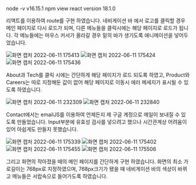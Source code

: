 node -v
v16.15.1
npm view react version
18.1.0

리액트를 이용하여 route를 구현 하였습니다.
네비게이션 바 에서 로고를 클릭할 경우 메인 페이지로 다시 로드가 되며, 다른 메뉴들을 클릭시에는 해당 페이지로 로드가 됩니다.
각 메뉴들에는 마우스 커서가 올라갈 경우 밑의 바가 생기도록 애니메이션을 넣어두었습니다.

![화면 캡처 2022-06-11 175413](https://user-images.githubusercontent.com/69069300/173181069-e894a6ce-f438-40fc-ac8a-300f4145ca1d.png)
![화면 캡처 2022-06-11 175424](https://user-images.githubusercontent.com/69069300/173181071-11479733-abc5-4f10-a854-765db6db520f.png)
![화면 캡처 2022-06-11 175436](https://user-images.githubusercontent.com/69069300/173181073-28664204-3482-4b62-b1dd-7193219d1b29.png)

About과 Tech를 클릭 시에는 간단하게 해당 페이지가 로드 되도록 하였고, Product와 Careers는 따로 지정해둔 값이 없어 해당 페이지로 이동시 에러 메세지가 표시될 수 있도록 하였습니다.

![화면 캡처 2022-06-11 232309](https://user-images.githubusercontent.com/69069300/173191865-1d8c0349-c8b6-4885-85e5-bcc42bd47f4f.png)
![화면 캡처 2022-06-11 232840](https://user-images.githubusercontent.com/69069300/173192049-4b3a6701-9485-4c6a-90c8-18ed663d3096.png)

Contact에서는 emailJS를 이용하여 언제든지 제 구글 계정으로 메일이 보내질 수 있도록 만들었습니다.
Input부분에 유효성 검사를 넣으려고 했으나 시간관계상 어려움이 있어 아쉽게도 만들지 못했습니다. 

![화면 캡처 2022-06-11 175339](https://user-images.githubusercontent.com/69069300/173181117-cb7dea23-591b-4e01-b0c6-5338e4d58057.png)
![화면 캡처 2022-06-11 175402](https://user-images.githubusercontent.com/69069300/173181112-58a633ed-3cf8-4173-9fac-4796bea5fe73.png)
![화면 캡처 2022-06-11 175455](https://user-images.githubusercontent.com/69069300/173181115-93c8c07d-d5db-42f5-99e0-d195b9cc4214.png)
![화면 캡처 2022-06-11 175506](https://user-images.githubusercontent.com/69069300/173181116-1b42ffaa-c5cd-4a90-982d-f0b19ff2b4f6.png)

그리고 화면의 작아졌을 때의 메인 페이지를 간단하게 구현 하였습니다.
화면의 최소 가로길이는 768px로 지정하였으며, 768px크기가 됐을 때 네비게이션 바의 색상이 바뀌고 메뉴들은 서랍속으로 들어가도록 하였습니다.
